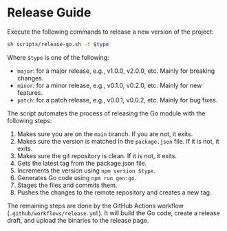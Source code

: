 # Release Guide

Execute the following commands to release a new version of the project:

```bash
sh scripts/release-go.sh -t $type
```

Where `$type` is one of the following:

- `major`: for a major release, e.g., v1.0.0, v2.0.0, etc. Mainly for breaking changes.
- `minor`: for a minor release, e.g., v0.1.0, v0.2.0, etc. Mainly for new features.
- `patch`: for a patch release, e.g., v0.0.1, v0.0.2, etc. Mainly for bug fixes.

The script automates the process of releasing the Go module with the following steps:

1. Makes sure you are on the `main` branch. If you are not, it exits.
2. Makes sure the version is matched in the `package.json` file. If it is not, it exits.
3. Makes sure the git repository is clean. If it is not, it exits.
4. Gets the latest tag from the package.json file.
5. Increments the version using `npm version $type`.
6. Generates Go code using `npm run gen:go`.
7. Stages the files and commits them.
8. Pushes the changes to the remote repository and creates a new tag.

The remaining steps are done by the GitHub Actions workflow (`.github/workflows/release.yml`). It will build the Go code, create a release draft, and upload the binaries to the release page.